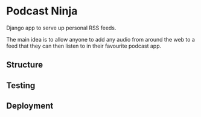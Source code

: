 # Podcast Ninja

Django app to serve up personal RSS feeds.

The main idea is to allow anyone to add any audio from around the web to a feed that they can then listen to in their favourite podcast app.

## Structure

## Testing

## Deployment
